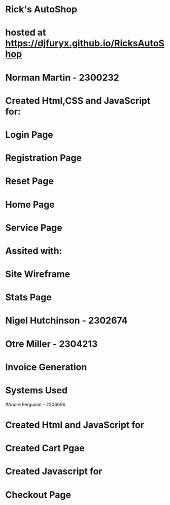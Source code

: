# Rick's AutoShop
# hosted at https://djfuryx.github.io/RicksAutoShop

# Norman Martin - 2300232
# Created Html,CSS and JavaScript for:
#   Login Page
#   Registration Page
#   Reset Page
#   Home Page
#   Service Page
# Assited with:
#   Site Wireframe
#   Stats Page

#  Nigel Hutchinson - 2302674

# Otre Miller - 2304213
# Invoice Generation

# Systems Used

#Andre Ferguson - 2306096
# Created Html and JavaScript for
#  Created Cart Pgae
# Created Javascript for 
#  Checkout Page
